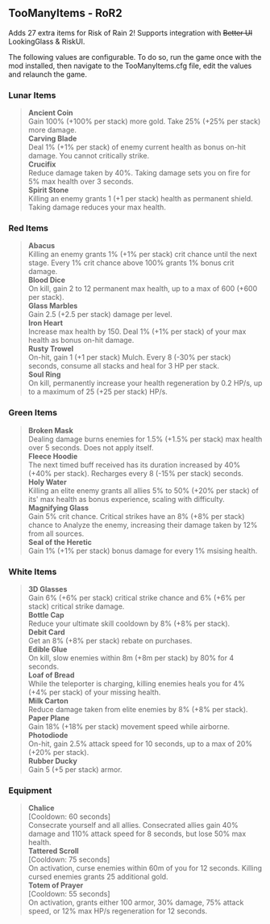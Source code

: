 ## TooManyItems - RoR2
Adds 27 extra items for Risk of Rain 2!
Supports integration with ~~Better UI~~ LookingGlass & RiskUI.

The following values are configurable. To do so, run the game once with the mod installed, then navigate to the TooManyItems.cfg file, edit the values and relaunch the game.

### Lunar Items
> **Ancient Coin**  
> Gain 100% (+100% per stack) more gold. Take 25% (+25% per stack) more damage.  
> **Carving Blade**  
> Deal 1% (+1% per stack) of enemy current health as bonus on-hit damage. You cannot critically strike.  
> **Crucifix**  
> Reduce damage taken by 40%. Taking damage sets you on fire for 5% max health over 3 seconds.  
> **Spirit Stone**  
> Killing an enemy grants 1 (+1 per stack) health as permanent shield. Taking damage reduces your max health.  

### Red Items
> **Abacus**  
> Killing an enemy grants 1% (+1% per stack) crit chance until the next stage. Every 1% crit chance above 100% grants 1% bonus crit damage.  
> **Blood Dice**  
> On kill, gain 2 to 12 permanent max health, up to a max of 600 (+600 per stack).  
> **Glass Marbles**  
> Gain 2.5 (+2.5 per stack) damage per level.  
> **Iron Heart**  
> Increase max health by 150. Deal 1% (+1% per stack) of your max health as bonus on-hit damage.  
> **Rusty Trowel**  
> On-hit, gain 1 (+1 per stack) Mulch. Every 8 (-30% per stack) seconds, consume all stacks and heal for 3 HP per stack.  
> **Soul Ring**  
> On kill, permanently increase your health regeneration by 0.2 HP/s, up to a maximum of 25 (+25 per stack) HP/s.  

### Green Items
> **Broken Mask**  
> Dealing damage burns enemies for 1.5% (+1.5% per stack) max health over 5 seconds. Does not apply itself.  
> **Fleece Hoodie**  
> The next timed buff received has its duration increased by 40% (+40% per stack). Recharges every 8 (-15% per stack) seconds.  
> **Holy Water**  
> Killing an elite enemy grants all allies 5% to 50% (+20% per stack) of its' max health as bonus experience, scaling with difficulty.  
> **Magnifying Glass**  
> Gain 5% crit chance. Critical strikes have an 8% (+8% per stack) chance to Analyze the enemy, increasing their damage taken by 12% from all sources.  
> **Seal of the Heretic**  
> Gain 1% (+1% per stack) bonus damage for every 1% msising health.  

### White Items
> **3D Glasses**  
> Gain 6% (+6% per stack) critical strike chance and 6% (+6% per stack) critical strike damage.  
> **Bottle Cap**  
> Reduce your ultimate skill cooldown by 8% (+8% per stack).  
> **Debit Card**  
> Get an 8% (+8% per stack) rebate on purchases.  
> **Edible Glue**  
> On kill, slow enemies within 8m (+8m per stack) by 80% for 4 seconds.  
> **Loaf of Bread**  
> While the teleporter is charging, killing enemies heals you for 4% (+4% per stack) of your missing health.  
> **Milk Carton**  
> Reduce damage taken from elite enemies by 8% (+8% per stack).  
> **Paper Plane**  
> Gain 18% (+18% per stack) movement speed while airborne.  
> **Photodiode**  
> On-hit, gain 2.5% attack speed for 10 seconds, up to a max of 20% (+20% per stack).  
> **Rubber Ducky**  
> Gain 5 (+5 per stack) armor.  

### Equipment
> **Chalice**  
> [Cooldown: 60 seconds]  
> Consecrate yourself and all allies. Consecrated allies gain 40% damage and 110% attack speed for 8 seconds, but lose 50% max health.  
> **Tattered Scroll**  
> [Cooldown: 75 seconds]  
> On activation, curse enemies within 60m of you for 12 seconds. Killing cursed enemies grants 25 additional gold.  
> **Totem of Prayer**  
> [Cooldown: 55 seconds]  
> On activation, grants either 100 armor, 30% damage, 75% attack speed, or 12% max HP/s regeneration for 12 seconds.  